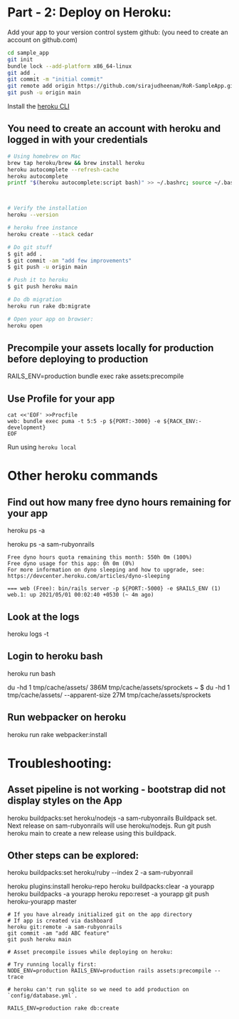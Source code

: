 # Part - 2: Deploy on Heroku:

Add your app to your version control system github: (you need to create an account on github.com)

```bash
cd sample_app
git init
bundle lock --add-platform x86_64-linux
git add .
git commit -m "initial commit"
git remote add origin https://github.com/sirajudheenam/RoR-SampleApp.git
git push -u origin main
```
Install the [heroku CLI](https://devcenter.heroku.com/articles/heroku-command-line)

## You need to create an account with heroku and logged in with your credentials 


```bash
# Using homebrew on Mac
brew tap heroku/brew && brew install heroku
heroku autocomplete --refresh-cache
heroku autocomplete
printf "$(heroku autocomplete:script bash)" >> ~/.bashrc; source ~/.bashrc



# Verify the installation
heroku --version

# heroku free instance
heroku create --stack cedar

# Do git stuff
$ git add .
$ git commit -am "add few improvements"
$ git push -u origin main

# Push it to heroku
$ git push heroku main

# Do db migration
heroku run rake db:migrate

# Open your app on browser:
heroku open

```

## Precompile your assets locally for production before deploying to production

RAILS_ENV=production bundle exec rake assets:precompile



## Use Profile for your app

```
cat <<'EOF' >>Procfile
web: bundle exec puma -t 5:5 -p ${PORT:-3000} -e ${RACK_ENV:-development}
EOF
```
Run using `heroku local` 

# Other heroku commands

## Find out how many free dyno hours remaining for your app

heroku ps -a <app name>

heroku ps -a sam-rubyonrails

```
Free dyno hours quota remaining this month: 550h 0m (100%)
Free dyno usage for this app: 0h 0m (0%)
For more information on dyno sleeping and how to upgrade, see:
https://devcenter.heroku.com/articles/dyno-sleeping

=== web (Free): bin/rails server -p ${PORT:-5000} -e $RAILS_ENV (1)
web.1: up 2021/05/01 00:02:40 +0530 (~ 4m ago)
```

## Look at the logs

heroku logs -t

## Login to heroku bash
heroku run bash

du -hd 1 tmp/cache/assets/
386M  tmp/cache/assets/sprockets
~ $ du -hd 1 tmp/cache/assets/ --apparent-size
27M tmp/cache/assets/sprockets


## Run webpacker on heroku

heroku run rake webpacker:install



# Troubleshooting:

## Asset pipeline is not working - bootstrap did not display styles on the App


heroku buildpacks:set heroku/nodejs -a sam-rubyonrails
Buildpack set. Next release on sam-rubyonrails will use heroku/nodejs.
Run git push heroku main to create a new release using this buildpack.

## Other steps can be explored:

heroku buildpacks:set heroku/ruby --index 2 -a sam-rubyonrail

heroku plugins:install heroku-repo
heroku buildpacks:clear -a yourapp
heroku buildpacks -a yourapp
heroku repo:reset -a yourapp
git push heroku-yourapp master


```
# If you have already initialized git on the app directory 
# If app is created via dashboard
heroku git:remote -a sam-rubyonrails
git commit -am "add ABC feature"
git push heroku main

# Asset precompile issues while deploying on heroku:

# Try running locally first:
NODE_ENV=production RAILS_ENV=production rails assets:precompile --trace

# heroku can't run sqlite so we need to add production on `config/database.yml`.

RAILS_ENV=production rake db:create


```
